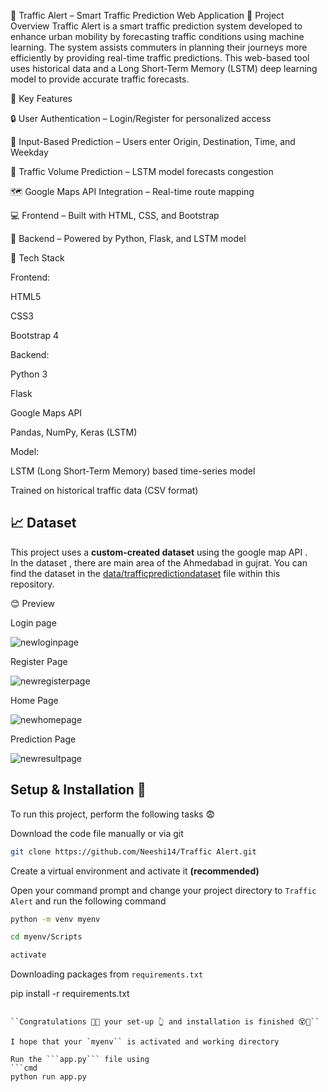 🚦 Traffic Alert – Smart Traffic Prediction Web Application
📌 Project Overview
Traffic Alert is a smart traffic prediction system developed to enhance urban mobility by forecasting traffic conditions using machine learning. The system assists commuters in planning their journeys more efficiently by providing real-time traffic predictions. This web-based tool uses historical data and a Long Short-Term Memory (LSTM) deep learning model to provide accurate traffic forecasts.

🎯 Key Features

🔒 User Authentication – Login/Register for personalized access

📍 Input-Based Prediction – Users enter Origin, Destination, Time, and Weekday

🔁 Traffic Volume Prediction – LSTM model forecasts congestion

🗺️ Google Maps API Integration – Real-time route mapping

💻 Frontend – Built with HTML, CSS, and Bootstrap

🧠 Backend – Powered by Python, Flask, and LSTM model

🧪 Tech Stack

Frontend:

HTML5

CSS3

Bootstrap 4

Backend:

Python 3

Flask

Google Maps API

Pandas, NumPy, Keras (LSTM)

Model:

LSTM (Long Short-Term Memory) based time-series model

Trained on historical traffic data (CSV format)

## 📈 Dataset

This project uses a **custom-created dataset** using the google map API .  
In the dataset , there are main area of the Ahmedabad in gujrat.
You can find the dataset in the [data/trafficpredictiondataset](data/trafficpredictiondataset) file within this repository.



😊 Preview 

Login page

![newloginpage](https://github.com/user-attachments/assets/67e1290c-f872-485a-aca7-035dba6dbf48)

Register Page 

![newregisterpage](https://github.com/user-attachments/assets/26100dff-fbff-477d-8bbe-7933f0d77a07)

Home Page 

![newhomepage](https://github.com/user-attachments/assets/7f144815-317b-45b2-af70-7bab97bfa8db)

Prediction Page 

![newresultpage](https://github.com/user-attachments/assets/c5c60caf-d5ff-440b-ab16-6b7b7b86dc77)



## Setup & Installation 👀

To run this project, perform the following tasks 😨

Download the code file manually or via git
```bash
git clone https://github.com/Neeshi14/Traffic Alert.git
```

Create a virtual environment and activate it **(recommended)**

Open your command prompt and change your project directory to ```Traffic Alert``` and run the following command 
```bash
python -m venv myenv

cd myenv/Scripts

activate

```

Downloading packages from ```requirements.txt``` 

pip install -r requirements.txt

```

``Congratulations 🥳😱 your set-up 👆 and installation is finished 😵🤯``

I hope that your `myenv`` is activated and working directory 

Run the ```app.py``` file using
```cmd
python run app.py

```



